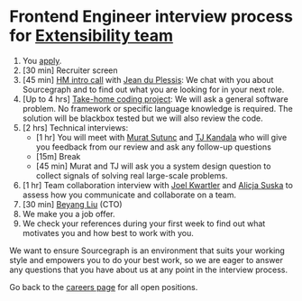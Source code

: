 # Frontend Engineer interview process for [Extensibility team](../developer-insights/extensibility/index.md)

1. You [apply](https://boards.greenhouse.io/sourcegraph91).
1. [30 min] Recruiter screen
1. [45 min] [HM intro call](./hm_intro_call.md) with [Jean du Plessis](../../company/team/index.md#jean-du-plessis-he-him): We chat with you about Sourcegraph and to find out what you are looking for in your next role.
1. [Up to 4 hrs] [Take-home coding project](./software-engineer-coding-exercise.md): We will ask a general software problem. No framework or specific language knowledge is required. The solution will be blackbox tested but we will also review the code.
1. [2 hrs] Technical interviews:
   - [1 hr] You will meet with [Murat Sutunc](../../company/team/index.md#murat-sutunc-he-him) and [TJ Kandala](../../company/team/index.md#tharuntej-kandala-he-him) who will give you feedback from our review and ask any follow-up questions
   - [15m] Break
   - [45 min] Murat and TJ will ask you a system design question to collect signals of solving real large-scale problems.
1. [1 hr] Team collaboration interview with [Joel Kwartler](../../company/team/index.md#joel-kwartler-he-him) and [Alicja Suska](../../company/team/index.md#alicja-suska-she-her) to assess how you communicate and collaborate on a team.
1. [30 min] [Beyang Liu](../../company/team/index.md#beyang-liu) (CTO)
1. We make you a job offer.
1. We check your references during your first week to find out what motivates you and how best to work with you.

We want to ensure Sourcegraph is an environment that suits your working style and empowers you to do your best work, so we are eager to answer any questions that you have about us at any point in the interview process.

Go back to the [careers page](https://boards.greenhouse.io/sourcegraph91) for all open positions.
